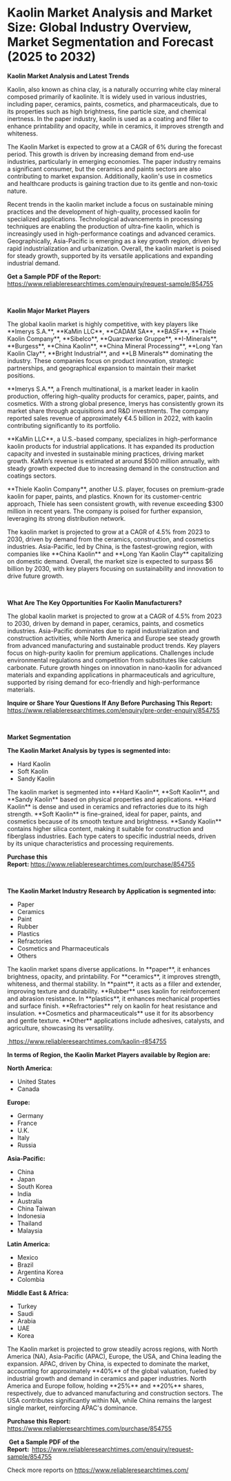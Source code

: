 <p><h1>Kaolin Market Analysis and Market Size: Global Industry Overview, Market Segmentation and Forecast (2025 to 2032)</h1></p><p><strong>Kaolin Market Analysis and Latest Trends</strong></p>
<p><p>Kaolin, also known as china clay, is a naturally occurring white clay mineral composed primarily of kaolinite. It is widely used in various industries, including paper, ceramics, paints, cosmetics, and pharmaceuticals, due to its properties such as high brightness, fine particle size, and chemical inertness. In the paper industry, kaolin is used as a coating and filler to enhance printability and opacity, while in ceramics, it improves strength and whiteness.</p><p>The Kaolin Market is expected to grow at a CAGR of 6% during the forecast period. This growth is driven by increasing demand from end-use industries, particularly in emerging economies. The paper industry remains a significant consumer, but the ceramics and paints sectors are also contributing to market expansion. Additionally, kaolin's use in cosmetics and healthcare products is gaining traction due to its gentle and non-toxic nature.</p><p>Recent trends in the kaolin market include a focus on sustainable mining practices and the development of high-quality, processed kaolin for specialized applications. Technological advancements in processing techniques are enabling the production of ultra-fine kaolin, which is increasingly used in high-performance coatings and advanced ceramics. Geographically, Asia-Pacific is emerging as a key growth region, driven by rapid industrialization and urbanization. Overall, the kaolin market is poised for steady growth, supported by its versatile applications and expanding industrial demand.</p></p>
<p><strong>Get a Sample PDF of the Report:&nbsp;</strong> <a href="https://www.reliableresearchtimes.com/enquiry/request-sample/854755?utm_campaign=2006&utm_medium=2&utm_source=Github&utm_content=ia&utm_term=26012025&utm_id=kaolin">https://www.reliableresearchtimes.com/enquiry/request-sample/854755</a></p>
<p>&nbsp;</p>
<p><strong>Kaolin Major Market Players</strong></p>
<p><p>The global kaolin market is highly competitive, with key players like **Imerys S.A.**, **KaMin LLC**, **CADAM SA**, **BASF**, **Thiele Kaolin Company**, **Sibelco**, **Quarzwerke Gruppe**, **I-Minerals**, **Burgess**, **China Kaolin**, **China Mineral Processing**, **Long Yan Kaolin Clay**, **Bright Industrial**, and **LB Minerals** dominating the industry. These companies focus on product innovation, strategic partnerships, and geographical expansion to maintain their market positions.</p><p>**Imerys S.A.**, a French multinational, is a market leader in kaolin production, offering high-quality products for ceramics, paper, paints, and cosmetics. With a strong global presence, Imerys has consistently grown its market share through acquisitions and R&D investments. The company reported sales revenue of approximately €4.5 billion in 2022, with kaolin contributing significantly to its portfolio.</p><p>**KaMin LLC**, a U.S.-based company, specializes in high-performance kaolin products for industrial applications. It has expanded its production capacity and invested in sustainable mining practices, driving market growth. KaMin’s revenue is estimated at around $500 million annually, with steady growth expected due to increasing demand in the construction and coatings sectors.</p><p>**Thiele Kaolin Company**, another U.S. player, focuses on premium-grade kaolin for paper, paints, and plastics. Known for its customer-centric approach, Thiele has seen consistent growth, with revenue exceeding $300 million in recent years. The company is poised for further expansion, leveraging its strong distribution network.</p><p>The kaolin market is projected to grow at a CAGR of 4.5% from 2023 to 2030, driven by demand from the ceramics, construction, and cosmetics industries. Asia-Pacific, led by China, is the fastest-growing region, with companies like **China Kaolin** and **Long Yan Kaolin Clay** capitalizing on domestic demand. Overall, the market size is expected to surpass $6 billion by 2030, with key players focusing on sustainability and innovation to drive future growth.</p></p>
<p>&nbsp;</p>
<p><strong>What Are The Key Opportunities For Kaolin Manufacturers?</strong></p>
<p><p>The global kaolin market is projected to grow at a CAGR of 4.5% from 2023 to 2030, driven by demand in paper, ceramics, paints, and cosmetics industries. Asia-Pacific dominates due to rapid industrialization and construction activities, while North America and Europe see steady growth from advanced manufacturing and sustainable product trends. Key players focus on high-purity kaolin for premium applications. Challenges include environmental regulations and competition from substitutes like calcium carbonate. Future growth hinges on innovation in nano-kaolin for advanced materials and expanding applications in pharmaceuticals and agriculture, supported by rising demand for eco-friendly and high-performance materials.</p></p>
<p><strong>Inquire or Share Your Questions If Any Before Purchasing This Report:</strong> <a href="https://www.reliableresearchtimes.com/enquiry/pre-order-enquiry/854755?utm_campaign=2006&utm_medium=2&utm_source=Github&utm_content=ia&utm_term=26012025&utm_id=kaolin">https://www.reliableresearchtimes.com/enquiry/pre-order-enquiry/854755</a></p>
<p>&nbsp;</p>
<p><strong>Market Segmentation</strong></p>
<p><strong>The Kaolin Market Analysis by types is segmented into:</strong></p>
<p><ul><li>Hard Kaolin</li><li>Soft Kaolin</li><li>Sandy Kaolin</li></ul></p>
<p><p>The kaolin market is segmented into **Hard Kaolin**, **Soft Kaolin**, and **Sandy Kaolin** based on physical properties and applications. **Hard Kaolin** is dense and used in ceramics and refractories due to its high strength. **Soft Kaolin** is fine-grained, ideal for paper, paints, and cosmetics because of its smooth texture and brightness. **Sandy Kaolin** contains higher silica content, making it suitable for construction and fiberglass industries. Each type caters to specific industrial needs, driven by its unique characteristics and processing requirements.</p></p>
<p><strong>Purchase this Report:&nbsp;</strong><a href="https://www.reliableresearchtimes.com/purchase/854755?utm_campaign=2006&utm_medium=2&utm_source=Github&utm_content=ia&utm_term=26012025&utm_id=kaolin">https://www.reliableresearchtimes.com/purchase/854755</a></p>
<p>&nbsp;</p>
<p><strong>The Kaolin Market Industry Research by Application is segmented into:</strong></p>
<p><ul><li>Paper</li><li>Ceramics</li><li>Paint</li><li>Rubber</li><li>Plastics</li><li>Refractories</li><li>Cosmetics and Pharmaceuticals</li><li>Others</li></ul></p>
<p><p>The kaolin market spans diverse applications. In **paper**, it enhances brightness, opacity, and printability. For **ceramics**, it improves strength, whiteness, and thermal stability. In **paint**, it acts as a filler and extender, improving texture and durability. **Rubber** uses kaolin for reinforcement and abrasion resistance. In **plastics**, it enhances mechanical properties and surface finish. **Refractories** rely on kaolin for heat resistance and insulation. **Cosmetics and pharmaceuticals** use it for its absorbency and gentle texture. **Other** applications include adhesives, catalysts, and agriculture, showcasing its versatility.</p></p>
<p><a href="https://www.reliableresearchtimes.com/kaolin-r854755?utm_campaign=2006&utm_medium=2&utm_source=Github&utm_content=ia&utm_term=26012025&utm_id=kaolin">&nbsp;https://www.reliableresearchtimes.com/kaolin-r854755</a></p>
<p><strong>In terms of Region, the Kaolin Market Players available by Region are:</strong></p>
<p>
    <p> <strong> North America: </strong>
        <ul>
            <li>United States</li>
            <li>Canada</li>
        </ul>
        </p> 
    <p> <strong> Europe: </strong>
        <ul>
            <li>Germany</li>
            <li>France</li>
            <li>U.K.</li>
            <li>Italy</li>
            <li>Russia</li>
        </ul>
        </p> 
    <p> <strong> Asia-Pacific: </strong>
        <ul>
            <li>China</li>
            <li>Japan</li>
            <li>South Korea</li>
            <li>India</li>
            <li>Australia</li>
            <li>China Taiwan</li>
            <li>Indonesia</li>
            <li>Thailand</li>
            <li>Malaysia</li>
        </ul>
        </p> 
    <p> <strong> Latin America: </strong>
        <ul>
            <li>Mexico</li>
            <li>Brazil</li>
            <li>Argentina Korea</li>
            <li>Colombia</li>
        </ul>
        </p> 
    <p> <strong> Middle East & Africa: </strong>
        <ul>
            <li>Turkey</li>
            <li>Saudi</li>
            <li>Arabia</li>
            <li>UAE</li>
            <li>Korea</li>
        </ul>
    </p>
    </p>
<p><p>The Kaolin market is projected to grow steadily across regions, with North America (NA), Asia-Pacific (APAC), Europe, the USA, and China leading the expansion. APAC, driven by China, is expected to dominate the market, accounting for approximately **40%** of the global valuation, fueled by industrial growth and demand in ceramics and paper industries. North America and Europe follow, holding **25%** and **20%** shares, respectively, due to advanced manufacturing and construction sectors. The USA contributes significantly within NA, while China remains the largest single market, reinforcing APAC's dominance.</p></p>
<p><strong>Purchase this Report: </strong><a href="https://www.reliableresearchtimes.com/purchase/854755?utm_campaign=2006&utm_medium=2&utm_source=Github&utm_content=ia&utm_term=26012025&utm_id=kaolin">https://www.reliableresearchtimes.com/purchase/854755</a></p>
<p>&nbsp;<strong>Get a Sample PDF of the Report:&nbsp;&nbsp;</strong><a href="https://www.reliableresearchtimes.com/enquiry/request-sample/854755?utm_campaign=2006&utm_medium=2&utm_source=Github&utm_content=ia&utm_term=26012025&utm_id=kaolin">https://www.reliableresearchtimes.com/enquiry/request-sample/854755</a></p>
<p><strong></strong></p>
<p>Check more reports on <a href="https://www.reliableresearchtimes.com/?utm_campaign=2006&utm_medium=2&utm_source=Github&utm_content=ia&utm_term=26012025&utm_id=kaolin">https://www.reliableresearchtimes.com/</a></p>